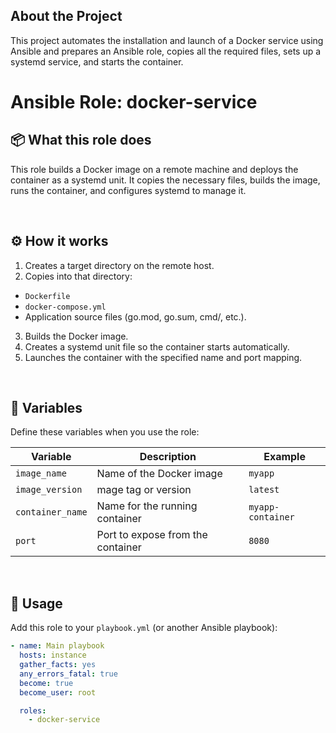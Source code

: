 ## About the Project

This project automates the installation and launch of a Docker service using Ansible and prepares an Ansible role, copies all the required files, sets up a systemd service, and starts the container.

# Ansible Role: docker-service

## 📦 What this role does

This role builds a Docker image on a remote machine and deploys the container as a systemd unit.
It copies the necessary files, builds the image, runs the container, and configures systemd to manage it.

<br>

## ⚙️ How it works

1. Creates a target directory on the remote host.
2. Copies into that directory:
- `Dockerfile`
- `docker-compose.yml`
- Application source files (go.mod, go.sum, cmd/, etc.).
3. Builds the Docker image.
4. Creates a systemd unit file so the container starts automatically.
5. Launches the container with the specified name and port mapping.

<br>

## 🔧 Variables

Define these variables when you use the role:

| Variable         | Description                                          | Example                |
|------------------|------------------------------------------------------|------------------------|
| `image_name`     | Name of the Docker image                             | `myapp`                |
| `image_version`  | mage tag or version                                  | `latest`               |
| `container_name` | Name for the running container                       | `myapp-container`      |
| `port`           | Port to expose from the container                    | `8080`                 |

<br>

## 🚀 Usage

Add this role to your `playbook.yml` (or another Ansible playbook):

```yaml
- name: Main playbook
  hosts: instance
  gather_facts: yes
  any_errors_fatal: true
  become: true
  become_user: root

  roles:
    - docker-service